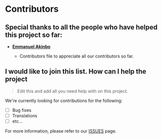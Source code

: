 # Contributors

## Special thanks to all the people who have helped this project so far:


* **[Emmanuel Akinbo](https://github.com/akinbo-emmanuel)**

  * Contributors file to appreciate all our contributors so far.


## I would like to join this list. How can I help the project

> Edit this and add all you need help with on this project.

We're currently looking for contributions for the following:

- [ ] Bug fixes
- [ ] Translations
- [ ] etc...

For more information, please refer to our [ISSUES](https://github.com/zurichat/zc_plugin_youtube_music_video/issues) page.
